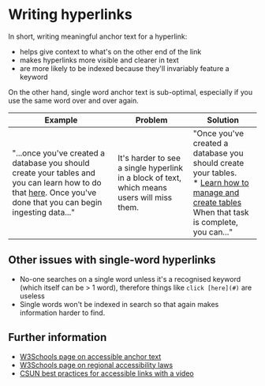 # Writing hyperlinks

In short, writing meaningful anchor text for a hyperlink:
* helps give context to what's on the other end of the link
* makes hyperlinks more visible and clearer in text
* are more likely to be indexed because they'll invariably feature a keyword

On the other hand, single word anchor text is sub-optimal, especially if you use the same word over and over again.

| Example | Problem | Solution |
|---|---|---|
| "...once you've created a database you should create your tables and you can learn how to do that [here](#). Once you've done that you can begin ingesting data..." | It's harder to see a single hyperlink in a block of text, which means users will miss them. | "Once you've created a database you should create your tables.</br>* [Learn how to manage and create tables](#)<br/> When that task is complete, you can..." |

## Other issues with single-word hyperlinks

* No-one searches on a single word unless it's a recognised keyword (which itself can be > 1 word), therefore things like `click [here](#)` are useless
* Single words won't be indexed in search so that again makes information harder to find.

## Further information

* [W3Schools page on accessible anchor text](https://www.w3schools.com/accessibility/accessibility_link_text.php)
* [W3Schools page on regional accessibility laws](https://www.w3.org/WAI/policies/united-states/)
* [CSUN best practices for accessible links with a video](https://www.csun.edu/universal-design-center/best-practices-accessible-links)
